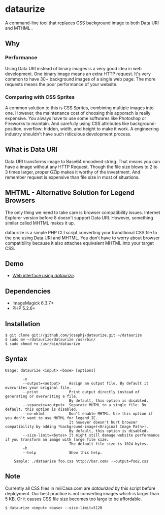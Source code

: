 # dataurize

A command-line tool that replaces CSS background image to both Data URI and MTHML .

## Why 

### Performance

Using Data URI instead of binary images is a very good idea in web development. One binary image means an extra HTTP request. It's very common to have 30+ background images of a single web page. The more requests means the poor performance of your website. 

### Comparing with CSS Sprites

A common solution to this is CSS Sprites, combining multiple images into one.
However, the maintenance cost of choosing this apporach is really expensive. 
You always have to use some softwares like Photoshop or Fireworks to maintain.
And carefully using CSS attributes like background-position, overflow: hidden, width, and height to make it work. A engineering industry shouldn't have such ridiculous development process.

## What is Data URI

Data URI transforms image to Base64 encodeed string. That means you can have a image without any HTTP Request. Though the file size blows to 2 to 3 times larger, proper GZip makes it worthy of the investment. And remember request is expensive than file size in most of situations.

## MHTML - Alternative Solution for Legend Browsers

The only thing we need to take care is browser compatibility issues. Internet Explorer version before 8 doesn't support Data URI. However, something similar called MHTML makes it up.

dataurize is a simple PHP CLI script converting your tranditional CSS file to 
the one using Data URI and MHTML.  You don't have to worry about browser compatibility because it also attaches equivalent MHTML into your target CSS.

## Demo

* [Web interface using *dataurize*](http://josephj.com/lab/dataurize/web/demo.php).

## Dependencies

* ImageMagick 6.3.7+
* PHP 5.2.6+

## Installation

```
$ git clone git://github.com/josephj/dataurize.git ~/dataurize
$ sudo mv ~/dataurize/dataurize /usr/bin/
$ sudo chmod +x /usr/bin/dataurize
```

## Syntax

```
Usage: dataurize <input> <base> [options]

        -o
        --output=<output>    Assign an output file. By default it overwrites your original file.
        --print              Print output directly instead of generating or overwriting a file.
                             By default, this option is disabled.
        --separate=<output>  Separate MHTML to a single file. By default, this option is disabled.
        --no-mhtml           Don't enable MHTML. Use this option if you don't want to use MHTML for legend IE.
                             It however doesn't hurt browser compatibility by adding *background-image(<Original Image Path>).
                             By default, this option is disabled.
        --size-limit=<bytes> It might still damage website performance if you transform an image with large file size.
                             The default file size is 1024 bytes.
        -h
        --help               Show this help.

    Sample: ./dataurize foo.css http://bar.com/ --output=foo2.css
```

## Note

Currently all CSS files in miiiCasa.com are *dataurized* by this script before deployment. Our best practice is not converting images which is larger than 5 KB.
Or it causes CSS file size becomes too large to be affordable.

```
$ dataurize <input> <base> --size-limit=5120
```
